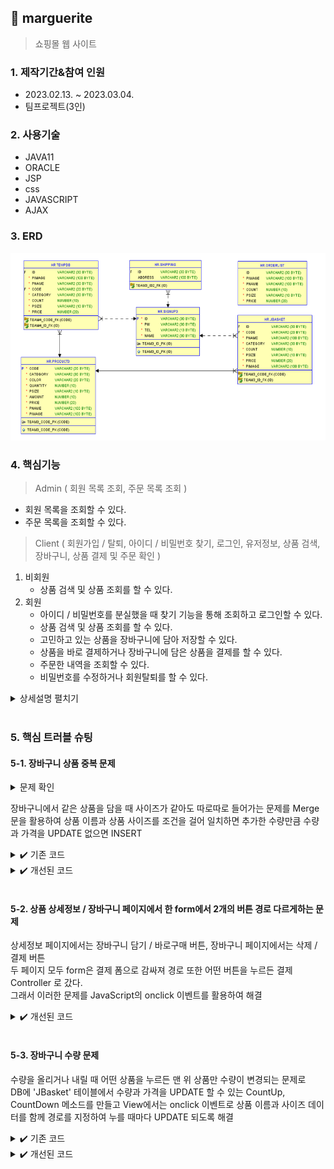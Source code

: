 ## :pushpin: marguerite
>쇼핑몰 웹 사이트 


### 1. 제작기간&참여 인원

* 2023.02.13. ~ 2023.03.04.   
* 팀프로젝트(3인)


### 2. 사용기술

* JAVA11
* ORACLE
* JSP
* css
* JAVASCRIPT
* AJAX


### 3. ERD

<img src="img/ERD.png" width="700" height="300">


### 4. 핵심기능

>Admin  ( 회원 목록 조회, 주문 목록 조회 )
- 회원 목록을 조회할 수 있다.
- 주문 목록을 조회할 수 있다.
>Client ( 회원가입 / 탈퇴, 아이디 / 비밀번호 찾기, 로그인, 유저정보, 상품 검색, 장바구니, 상품 결제 및 주문 확인 )   
1. 비회원   
    - 상품 검색 및 상품 조회를 할 수 있다.
2. 회원   
    -	아이디 / 비밀번호를 분실했을 때 찾기 기능을 통해 조회하고 로그인할 수 있다.
    -	상품 검색 및 상품 조회를 할 수 있다.
    -	고민하고 있는 상품을 장바구니에 담아 저장할 수 있다.
    -	상품을 바로 결제하거나 장바구니에 담은 상품을 결제를 할 수 있다.
    -	주문한 내역을 조회할 수 있다.
    -	비밀번호를 수정하거나 회원탈퇴를 할 수 있다.

<details>
<summary>상세설명 펼치기</summary>
</br>

#### 4-1. 전체흐름

<img src="img/프로젝트구조.png" width="700" height="350">
</br>
</br>


#### 4-2. Connection ✔️ [코드확인](https://github.com/jin4618/marguerite/blob/c13529b382a5d3a154e9e84cdc4cab8ba253eb0d/src/dbconn/DBConn.java)

-	JDBC를 활용한 OracleDB 연결


</br>

#### 4-3. 관리자 페이지

<img src="img/Admin.png" width="600" height="300">
</br>

- 회원정보 조회
- 주문정보회조회


</br>

#### 4-4. 카테고리

<img src="img/Category.png" width="600" height="50">
</br>

- Best : 매출 수량을 기반으로 10개의 상품을 뽑아 출력
    - 수량이 같을 경우에는 가격 순으로 뽑는다. ✔️ [코드확인](https://github.com/jin4618/marguerite/blob/c47be8396b7bed487ad6661188ac0e79c9ef7c0a/src/dao/DAO.java#L257)
- Outer, Top, Bottom, Shoes&Bag, Dress 구성으로 원하는 카테고리를 골라 쇼핑할 수 있다.
    
</br>

#### 4-5. 회원가입

-	아이디, 이름, 비밀번호, 비밀번호 확인, 전화번호를 입력 ✔️ [비밀번호 확인 코드](https://github.com/jin4618/marguerite/blob/c13529b382a5d3a154e9e84cdc4cab8ba253eb0d/WebApp/join.jsp#L8-L16)
    - Controller를 거쳐 DB에서 ‘signup3’ 테이블에 회원정보를 INSERT
    
    
</br>

#### 4-6. 로그인

-	아이디와 비밀번호 입력
    - Controller를 거쳐 DB에 ‘signup3’ 테이블에서 회원정보와 비교하여 일치할 경우 로그인
    
    
</br>

#### 4-7. 아이디 / 비밀번호 찾기

-	아이디는 이름과 전화번호를 입력 받아, 비밀번호는 아이디와 전화번호를 입력 받아 찾기를 진행
    - DB에 ‘signup3’ 테이블에서 회원정보와 비교하여 일치하는 결과를 팝업창으로 출력 ✔️ [코드확인](https://github.com/jin4618/marguerite/blob/c13529b382a5d3a154e9e84cdc4cab8ba253eb0d/src/com/shop/command/impl/CommandUserFindId.java#L33-L49)
   
    
</br>

#### 4-8. 유저정보

1. 비밀번호 변경

    - 아이디、 현재 비밀번호、 바꿀 비밀번호를 입력하여 비밀번호를 변경할 수 있다.
        - 아이디와 현재 비밀번호를 조건으로 걸어 UPDATE

2. 배송지 관리

    -	가입 직후에는 ‘등록 전’으로 배송지가 ‘shipping’ 테이블에 등록되고, 배송지는 유저 정보에서 따로 등록하고 싶을 때 배송지 관리에서 수정할 수 있다.

3. 주문내역 확인

    - 상품을 주문했던 내역을 DB에 'orderList' 테이블에서 가져와 출력


</br>

#### 4-9. 상품 상세 정보

<img src="img/Detail.png" width="600" height="300">
</br>

- 원하는 상품을 눌러 가격, 배송비를 확인하고 사이즈와 수량을 선택하여 총 상품 금액을 확인할 수 있다.
- 장바구니에 담거나 바로 구매가 가능하다.

    #### 상품 결제
    
    <img src="img/Pay.png" width="600" height="300">
    </br>
    
    - KG 이니시스 결제 API를 이용하여 원하는 결제 방법을 선택하고 결제한다. ✔️ [코드확인](https://github.com/jin4618/marguerite/blob/c47be8396b7bed487ad6661188ac0e79c9ef7c0a/WebApp/payment.jsp)


</br>

#### 4-10. 장바구니

<img src="img/Basket.png" width="600" height="300">
</br>

- 장바구니에 담았던 상품 목록들이 이미지, 상품명, 사이즈, 수량, 구매 금액, 배송비 정보와 함께 출력되며 삭제도 가능하다.
- 체크 박스로 결제할 상품들을 선택하여 총 상품금액, 총 배송비, 결제 예정 금액을 확인할 수 있다.


</br>

#### 4-11. 상품 검색 ✔️ [코드확인](https://github.com/jin4618/marguerite/blob/c47be8396b7bed487ad6661188ac0e79c9ef7c0a/src/dao/DAO.java#L206)

<img src="img/Search.png" width="600" height="300">
</br>

- 원하는 상품 이름 또는 색깔을 검색하여 조회할 수 있다.


</br>

#### 4-12. 회원탈퇴

- 아이디와 비밀번호를 입력
    - Controller를 거쳐 DB에 ‘signup3’ 테이블에서 회원정보와 비교하여 일치할 경우 DELETE

</details>

</br>

### 5. 핵심 트러블 슈팅

#### 5-1. 장바구니 상품 중복 문제
<details>
<summary>문제 확인</summary>
<img src="img/BasketDuplication.png" width="600" height="300">
</details>


장바구니에서 같은 상품을 담을 때 사이즈가 같아도 따로따로 들어가는 문제를 Merge 문을 활용하여 상품 이름과 상품 사이즈를 조건을 걸어 일치하면 추가한 수량만큼 수량과 가격을 UPDATE 없으면 INSERT

<details>
<summary>✔️ 기존 코드</summary>
    
    String sql = "INSERT INTO JBASKET VALUES (?, ?, ?, ?, ?, ?, ?, ?)";

</details>

<details>
<summary>✔️ 개선된 코드</summary>
https://github.com/jin4618/marguerite/blob/c47be8396b7bed487ad6661188ac0e79c9ef7c0a/src/dao/DAO.java#L468-L472
</details>


</br>

#### 5-2. 상품 상세정보 / 장바구니 페이지에서 한 form에서 2개의 버튼 경로 다르게하는 문제
상세정보 페이지에서는 장바구니 담기 / 바로구매 버튼, 장바구니 페이지에서는 삭제 / 결제 버튼   
두 페이지 모두 form은 결제 폼으로 감싸져 경로 또한 어떤 버튼을 누르든 결제 Controller 로 갔다.   
그래서 이러한 문제를 JavaScript의 onclick 이벤트를 활용하여 해결

<details>
<summary>✔️ 개선된 코드</summary>

- 이벤트구현
https://github.com/jin4618/marguerite/blob/c47be8396b7bed487ad6661188ac0e79c9ef7c0a/WebApp/detailCheck.jsp#L322-L323
- 함수구현
https://github.com/jin4618/marguerite/blob/c47be8396b7bed487ad6661188ac0e79c9ef7c0a/WebApp/detailCheck.jsp#L188-L204

</details>


</br>

#### 5-3. 장바구니 수량 문제
수량을 올리거나 내릴 때 어떤 상품을 누르든 맨 위 상품만 수량이 변경되는 문제로   
DB에 'JBasket' 테이블에서 수량과 가격을 UPDATE 할 수 있는 CountUp, CountDown 메소드를 만들고 View에서는 onclick 이벤트로 상품 이름과 사이즈 데이터를 함께 경로를 지정하여 누를 때마다 UPDATE 되도록 해결
<details>
<summary>✔️ 기존 코드</summary>
    
    <script>
    function plus(){
	
	var count = document.getElementById("count");
	var price = document.getElementById("price");
	var totalPrice = document.getElementById("totalPrice");
	
	count.value++;
	
	totalPrice.value = parseInt(price.value) * parseInt(count.value);
	
	
	
    }

    function minus(){
	
	var count = document.getElementById("count");
	var price = document.getElementById("price");
	var totalPrice = document.getElementById("totalPrice");
	    if(count.value > 1){
		    count.value--;
		    totalPrice.value = parseInt(totalPrice.value) - parseInt(price.value);
	    }else{
		    count.value = 1;
	    }
	
    }
    </script>
    
    
    <div>
        <span class="minusBox" onclick="minus()">-</span>
            <input class="count" id="count" type="text"  size="2" name="count" value="${plist.count}" max="10" />
		<span class="plusBox" onclick="plus()">+</span>
	</div>

</details>

<details>
<summary>✔️ 개선된 코드</summary>
https://github.com/jin4618/marguerite/blob/5ee4eb9bca147402a821473d650e54f5b3cdd55d/src/dao/DAO.java#L537-L582
https://github.com/jin4618/marguerite/blob/5ee4eb9bca147402a821473d650e54f5b3cdd55d/WebApp/Basket.jsp#L300-L304

</br>

#### 5-4. shoes&bag 사이즈 문제
상품 상세 정보를 한 페이지로 이용하다보니 신발과 가방에도 사이즈가 Large, Medium, Small 사이즈로 출력되는 문제

<details>
<summary>✔️ 개선된 코드</summary>
    
- JSTL을 활용하여 카테고리가 'shoes&bag'일 때는 사이즈가 free로 출력되도록 해결
https://github.com/jin4618/marguerite/blob/3a310673a0e6425795d04241faf891a11a91bb72/WebApp/detailCheck.jsp#L295-L308

</details>

</br>

### 6. 느낀점
Mubi 프로젝트를 하며 부족함을 많이 느껴 스터디로 토이 프로젝트를 진행하였습니다. 그 결과가 이 marguerite 프로젝트로 그 전에 해보지 않았던 비밀번호 확인, 아이디 / 비밀번호 찾기 팝업창 구현, Merge문 활용, 장바구니 담기 등등 많은 도전과 성공이 있었습니다. 또한, 팀원들과의 시너지도 좋았기에 더 재미있게 진행할 수 있었습니다. 다만, 시간이 부족하여 아직 미흡한 부분이 많습니다. 앞으로도 짬짬히 계속 수정하고 구현하고 싶은 기능을 추가하여 발전해 나갈 것입니다.


